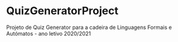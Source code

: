 # QuizGeneratorProject
Projeto de Quiz Generator para a cadeira de Linguagens Formais e Autómatos - ano letivo 2020/2021
